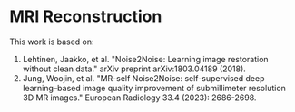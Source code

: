# MRI Reconstruction
This work is based on:
1. Lehtinen, Jaakko, et al. "Noise2Noise: Learning image restoration without clean data." arXiv preprint arXiv:1803.04189 (2018). 
2. Jung, Woojin, et al. "MR-self Noise2Noise: self-supervised deep learning–based image quality improvement of submillimeter resolution 3D MR images." European Radiology 33.4 (2023): 2686-2698. 
